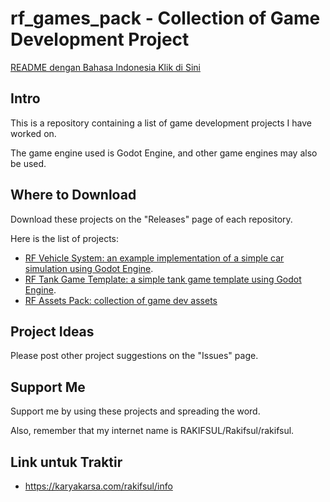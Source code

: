 # rf_games_pack - Collection of Game Development Project

[README dengan Bahasa Indonesia Klik di Sini](https://github.com/rakifsul/rf_games_pack/blob/main/README_id.md)

## Intro

This is a repository containing a list of game development projects I have worked on.

The game engine used is Godot Engine, and other game engines may also be used.

## Where to Download

Download these projects on the "Releases" page of each repository.

Here is the list of projects:

- [RF Vehicle System: an example implementation of a simple car simulation using Godot Engine](https://github.com/rakifsul/rf_vehicle_system).
- [RF Tank Game Template: a simple tank game template using Godot Engine](https://github.com/rakifsul/rf_tank_game_template).
- [RF Assets Pack: collection of game dev assets](https://github.com/rakifsul/rf_assets_pack)

## Project Ideas

Please post other project suggestions on the "Issues" page.

## Support Me

Support me by using these projects and spreading the word.

Also, remember that my internet name is RAKIFSUL/Rakifsul/rakifsul.

## Link untuk Traktir

- https://karyakarsa.com/rakifsul/info